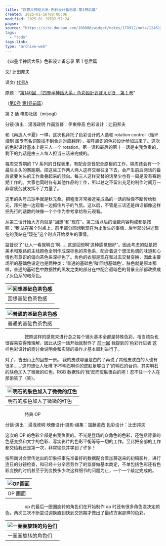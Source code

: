 ```yaml
---
title: "四畳半神話大系-色彩设计备忘录-第1卷后篇"
created: 2025-01-16T08:06:06
modified: 2025-01-19T02:57:24
pagse:
source: "https://site.douban.com/108088/widget/notes/178912/note/124612707/"
tags:
  - "todo"
tags-link:
type: "archive-web"
---
```


《四畳半神話大系》色彩设计备忘录 第 1 卷后篇

文/ 辻田邦夫

译文/ [代号A](https://www.douban.com/link2/?url=http%3A%2F%2Fwww.douban.com%2Fpeople%2FTAIGOUA%2F)

原题：“[第140回　『四畳半神話大系』色彩設計おぼえがき　第１巻](https://www.douban.com/link2/?url=http%3A%2F%2Fwww.style.fm%2Fas%2F05_column%2Ftsujita%2Ftsujita140.shtml&link2key=706d0919f9)”

（[第0卷](https://www.douban.com/link2/?url=http%3A%2F%2Fsite.douban.com%2Fwidget%2Fnotes%2F178912%2Fnote%2F104492148%2F) [第1卷前篇](https://www.douban.com/link2/?url=http%3A%2F%2Fsite.douban.com%2Fwidget%2Fnotes%2F178912%2Fnote%2F124523646%2F)）

第 2 话 电影社团（misogi）

分镜·演出：湯浅政明 作画监督：伊東伸高 色彩设计：辻田邦夫

和《再造人卡夏》一样，这次也拜托了色彩设计的人选和 rotation control（循环控制 属专有名词暂找不到合适对应翻译），招呼熟识的色彩设计参加进来了。这次的色彩设计基本上是三人一个 rotation。第一话和最后的第十一话是由我负责的，剩下的九话是由三人每人担当三话来完成的。

每周交货期的 TV 系列的日程表里，有配合录音配合原板的工作，隔周还会有一个最后关头的赛跑期。把这些工作两人两人这样交替往复下去，会产生前后两话的最后紧要关头的工作重叠起来的倾向。每三人这样交替的话至少也有一周是没有赛跑期工作的。大家也同时各有其他作品的工作，所以总之不留出充足的制作时间万一非常疲劳就发挥不了力量了。

这里的头号击球手就是秋元桑。把程度非常接近完成品的一话的映像不断传给秋元，拜托他一边观看一边抓住片子的气氛。这以后，不管是三话还是四话都像这样把先行的话数的映像一个个作为参考拿给秋元观看。

从第二话开始大方向就是“回想”和“现在”。第二话以后的话数内容构成都是按照：‘我’站在某个时点上，前半部分回想到现在为止发生的事情，后半部分讲述现在的我站在“现在”这个时点开始发生的事情。

监督说了“让人一看就明白‘啊……这是回想啊’这种感觉很好”。因此考虑的就是把美术和塞路的主线颜色全制作成深棕色的茶色系，配合着这个想法色调的味道和心情也有意识的偏向茶色系深棕色了。角色的衣服是现在和过去交替变换，因此主要场所的基础色设定也是两种类：‘普通的基础色’和‘回想基础色’。肤色就是原本那样，普通的基础色中数据性的黑发之类的部分在中配合最暗色的背景全部都改换成了灰色系的暗茶色。

| ![回想基础色茶色感](https://img2.doubanio.com/view/note/large/public/p124612707-1.jpg) |
| --- |
| 回想基础色茶色感 |

| ![普通的基础色茶色感](https://img3.doubanio.com/view/note/large/public/p124612707-2.jpg) |
| --- |
| 普通的基础色茶色感 |

                按照这样的感觉来进行总之每个镜头基本全都是特殊色彩。相当烦杂也很容易变得难理解，因此从这一话开始就制作了 [前一回](https://www.douban.com/link2/?url=http%3A%2F%2Fsite.douban.com%2Fwidget%2Fnotes%2F178912%2Fnote%2F104492148%2F) 我提到的‘色彩行进表’这样色彩设计的商讨会说明会和实际的操作才基本顺利进行了。

对了，吉田山上的回想一景。‘我的皮肤哪里是白的？再说了其他皮肤白的人也有很多……’这句想让人吐槽‘不不明石啊你的皮肤足够白了’的明石的台词。其实明石的肤色加入了微微的红色，RGB 数据性的‘我’反而皮肤很白的呢！忍不住一个人在那偷笑了（笑）。

| ![明石的肤色加入了微微的红色](https://img3.doubanio.com/view/note/large/public/p124612707-3.jpg) |
| --- |
| 明石的肤色加入了微微的红色 |

                特典·OP

分镜·演出：湯浅政明 映像设计·摄影·编集：加藤道哉 色彩设计：辻田邦夫

这次的 OP 的色彩全部是由我负责的。不光是登场的众角色的色彩，还包括背景的色感变换和文字的色彩、写实影片的色彩平衡等等一切的工作。至此把全部的工作都交给我还是第一次，非常愉快并学到了许多！

按照商讨会里传达出的印象把事先准备好的数据配合着加藤送来的初稿影片，进行连日的分镜检查，和已经十分辛苦劳作了的监督做基本商定，不单包括色彩还有色彩变换的时机甚至于到变换多少次这样细节的问题为止，一个一个敲定完成的。

| ![OP画面](https://img9.doubanio.com/view/note/large/public/p124612707-4.jpg) |
| --- |
| OP 画面 |

                op 的最后一圈圈旋转的角色们在开始制作 op 时还有很多角色没决定颜色，两次三次不断尝试调换直到快到交货期才做出了最终方案那样的色彩。

| ![一圈圈旋转的角色们](https://img9.doubanio.com/view/note/large/public/p124612707-5.jpg) |
| --- |
| 一圈圈旋转的角色们 |
